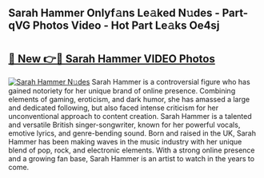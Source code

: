 ## Sarah Hammer Onlyf𝚊ns Le𝚊ked N𝚞des - Part-qVG Photos Video - Hot Part Le𝚊ks Oe4sj

# <h2><a href="http://ab5939.deff.icu/?id=Sarah+Hammer">🔗 New 👉🔴 Sarah Hammer VIDEO Photos</a></h2>

[![Sarah Hammer N𝚞des](https://i.imgur.com/rIISA9y.gif)](http://ab5939.deff.icu/?id=Sarah+Hammer)
Sarah Hammer is a controversial figure who has gained notoriety for her unique brand of online presence. Combining elements of gaming, eroticism, and dark humor, she has amassed a large and dedicated following, but also faced intense criticism for her unconventional approach to content creation. Sarah Hammer is a talented and versatile British singer-songwriter, known for her powerful vocals, emotive lyrics, and genre-bending sound. Born and raised in the UK, Sarah Hammer has been making waves in the music industry with her unique blend of pop, rock, and electronic elements. With a strong online presence and a growing fan base, Sarah Hammer is an artist to watch in the years to come.
